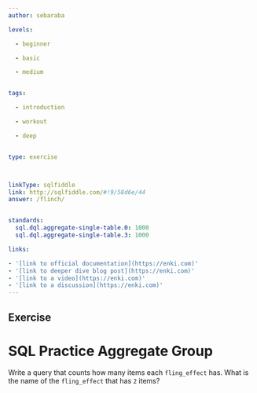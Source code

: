 ```yaml
---
author: sebaraba

levels:

  - beginner

  - basic

  - medium


tags:

  - introduction

  - workout

  - deep


type: exercise



linkType: sqlfiddle
link: http://sqlfiddle.com/#!9/58d6e/44
answer: /flinch/


standards:
  sql.dql.aggregate-single-table.0: 1000
  sql.dql.aggregate-single-table.3: 1000

links:

- '[link to official documentation](https://enki.com)'
- '[link to deeper dive blog post](https://enki.com)'
- '[link to a video](https://enki.com)'
- '[link to a discussion](https://enki.com)'
---        
```

## Exercise
# SQL Practice Aggregate Group
Write a query that counts how many items each `fling_effect` has. What is the name of the `fling_effect` that has `2` items?
